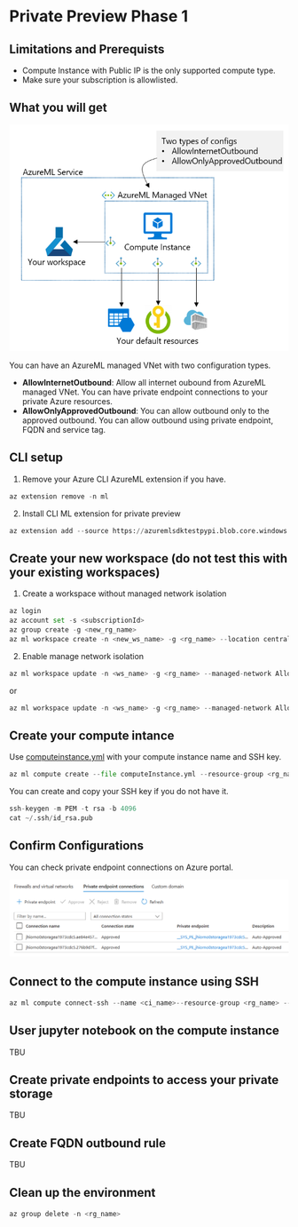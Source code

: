 # Private Preview Phase 1

## Limitations and Prerequists
* Compute Instance with Public IP is the only supported compute type.
* Make sure your subscription is allowlisted.

## What you will get

![prprph1 network architecture](prprph1.png)

You can have an AzureML managed VNet with two configuration types.
* **AllowInternetOutbound**: Allow all internet oubound from AzureML managed VNet. You can have private endpoint connections to your private Azure resources.
* **AllowOnlyApprovedOutbound**: You can allow outbound only to the approved outbound. You can allow outbound using private endpoint, FQDN and service tag.

## CLI setup
1. Remove your Azure CLI AzureML extension if you have.

```python
az extension remove -n ml
```

2. Install CLI ML extension for private preview

```python
az extension add --source https://azuremlsdktestpypi.blob.core.windows.net/wheels/sdk-cli-v2/ml-0.0.82438729-py3-none-any.whl
```

## Create your new workspace (do not test this with your existing workspaces)

1. Create a workspace without managed network isolation

```python
az login
az account set -s <subscriptionId>
az group create -g <new_rg_name> 
az ml workspace create -n <new_ws_name> -g <rg_name> --location centraluseuap --managed-network Disabled
```

2. Enable manage network isolation

```python
az ml workspace update -n <ws_name> -g <rg_name> --managed-network AllowInternetOutbound
```
or
```python
az ml workspace update -n <ws_name> -g <rg_name> --managed-network AllowOnlyApprovedOutbound
```

## Create your compute intance

Use [computeinstance.yml](computeinstance.yml) with your compute instance name and SSH key.
```python
az ml compute create --file computeInstance.yml --resource-group <rg_name> --workspace-name <ws_name> 
```

You can create and copy your SSH key if you do not have it.

```python
ssh-keygen -m PEM -t rsa -b 4096
cat ~/.ssh/id_rsa.pub
```

## Confirm Configurations

You can check private endpoint connections on Azure portal.

![storage pe](storagepe.png)

## Connect to the compute instance using SSH

```python
az ml compute connect-ssh --name <ci_name>--resource-group <rg_name> --workspace-name <ws_name> --private-key-file-path <your sshkey path>
```

## User jupyter notebook on the compute instance

TBU

## Create private endpoints to access your private storage

TBU

## Create FQDN outbound rule

TBU

## Clean up the environment

```python
az group delete -n <rg_name>
```
